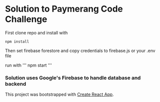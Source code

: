 # Solution to Paymerang Code Challenge

First clone repo and install with 
```
npm install
```
Then set firebase forestore and copy credentials to firebase.js or your .env file

run with 
'''
npm start
'''

### Solution uses Google's Firebase to handle database and backend

This project was bootstrapped with [Create React App](https://github.com/facebook/create-react-app).
